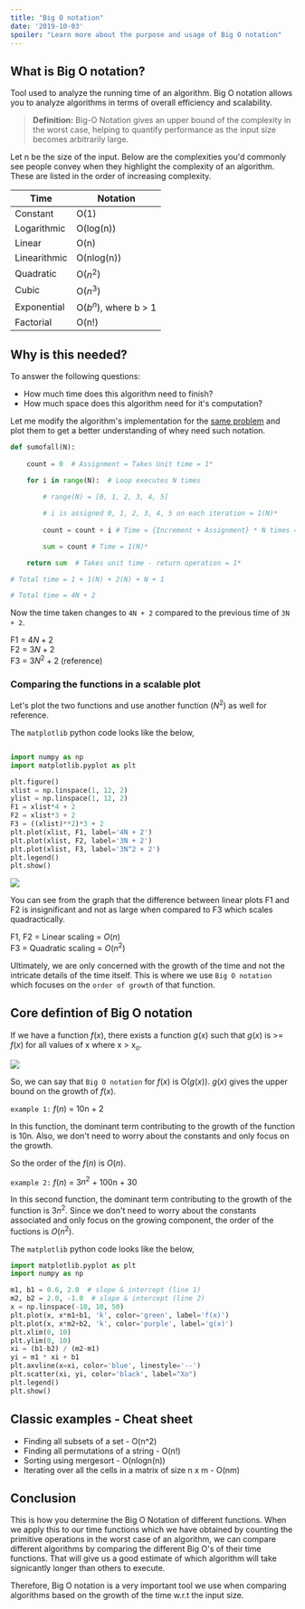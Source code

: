 ```yaml
---
title: "Big O notation"
date: '2019-10-03'
spoiler: "Learn more about the purpose and usage of Big O notation"
---
```


## What is Big O notation?

Tool used to analyze the running time of an algorithm. Big O notation allows you to analyze algorithms in terms of overall efficiency and scalability.


<blockquote> <b>Definition:</b> Big-O Notation gives an upper bound of the complexity in the worst case, helping to quantify performance as the input size becomes arbitrarily large.</blockquote>

Let n be the size of the input. Below are the complexities you'd commonly see people convey when they highlight the complexity of an algorithm. These are listed in the order of increasing complexity.

Time | Notation
------------ | -------------
Constant | O(1)
Logarithmic | O(log(n))
Linear | O(n)
Linearithmic | O(nlog(n))
Quadratic | O($n^2$)
Cubic | O($n^3$)
Exponential | O($b^n$), where b > 1
Factorial | O(n!)

## Why is this needed?

To answer the following questions:
<ul>
<li> How much time does this algorithm need to finish?
<li> How much space does this algorithm need for it's computation?
</ul>

Let me modify the algorithm's implementation for the [same problem](https://jerwin.dev/posts/Analyzing-Algorithms/#example-of-worst-case-time-analysis-of-a-simple-algorithm) and plot them to get a better understanding of whey need such notation.

```python
def sumofall(N):
   
    count = 0  # Assignment = Takes Unit time = 1*
   
    for i in range(N):  # Loop executes N times

        # range(N) = [0, 1, 2, 3, 4, 5]

        # i is assigned 0, 1, 2, 3, 4, 5 on each iteration = 1(N)*
   
        count = count + i # Time = {Increment + Assignment} * N times = (1+1)N* 

        sum = count # Time = 1(N)*

    return sum  # Takes unit time - return operation = 1*

# Total time = 1 + 1(N) + 2(N) + N + 1 

# Total time = 4N + 2
```
Now the time taken changes to `4N + 2` compared to the previous time of `3N + 2`.
 
F1 = $4N + 2$  
F2 = $3N + 2$  
F3 = $3N^2 + 2$ (reference)

### Comparing the functions in a scalable plot

Let's plot the two functions and use another function ($N^2$) as well for reference.

The `matplotlib` python code looks like the below,

```python

import numpy as np
import matplotlib.pyplot as plt

plt.figure()
xlist = np.linspace(1, 12, 2)
ylist = np.linspace(1, 12, 2)
F1 = xlist*4 + 2
F2 = xlist*3 + 2
F3 = ((xlist)**2)*3 + 2
plt.plot(xlist, F1, label='4N + 2')
plt.plot(xlist, F2, label='3N + 2')
plt.plot(xlist, F3, label='3N^2 + 2')
plt.legend()
plt.show()
```
<img src="https://i.imgur.com/EzyxYuL.png"></img>

You can see from the graph that the difference between linear plots F1 and F2 is insignificant and not as large when compared to F3 which scales quadractically. 

F1, F2 = Linear scaling = $O(n)$   
F3 = Quadratic scaling  = $O(n^2)$


Ultimately, we are only concerned with the growth of the time and not the intricate details of the time itself. This is where we use `Big O notation` which focuses on the `order of growth` of that function.

## Core defintion of Big O notation

If we have a function $f(x)$, there exists a function $g(x)$ such that $g(x)$ is >= $f(x)$ for all values of x where x > x$_{o}$.

<img src = "https://i.imgur.com/zeLVycZ.png"></img>

So, we can say that `Big O notation` for $f(x)$ is O($g(x)$). $g(x)$ gives the upper bound on the growth of $f(x)$.

`example 1:` $f(n)$ = 10n + 2

In this function, the dominant term contributing to the growth of the function is 10n. Also, we don't need to worry about the constants and only focus on the growth. 

So the order of the $f(n)$ is $O(n)$.

`example 2:` $f(n)$ = 3$n^2$ + 100n + 30

In this second function, the dominant term contributing to the growth of the function is 3$n^2$. Since we don't need to worry about the constants associated and only focus on the growing component, the order of the fuctions is $O(n^2)$.

The `matplotlib` python code looks like the below,

```python
import matplotlib.pyplot as plt
import numpy as np

m1, b1 = 0.6, 2.0  # slope & intercept (line 1)
m2, b2 = 2.0, -1.0  # slope & intercept (line 2)
x = np.linspace(-10, 10, 50)
plt.plot(x, x*m1+b1, 'k', color='green', label='f(x)')
plt.plot(x, x*m2+b2, 'k', color='purple', label='g(x)')
plt.xlim(0, 10)
plt.ylim(0, 10)
xi = (b1-b2) / (m2-m1)
yi = m1 * xi + b1
plt.axvline(x=xi, color='blue', linestyle='--')
plt.scatter(xi, yi, color='black', label="Xo")
plt.legend()
plt.show()
```

## Classic examples - Cheat sheet
<ul>
<li>Finding all subsets of a set - O(n^2)
<li>Finding all permutations of a string - O(n!)
<li>Sorting using mergesort - O(nlogn(n))
<li>Iterating over all the cells in a matrix of size n x m - O(nm)
</ul>

## Conclusion

This is how you determine the Big O Notation of different functions. When we apply this to our time functions which we have obtained by counting the primitive operations in the worst case of an algorithm, we can compare different algorithms by comparing the different Big O's of their time functions. That will give us a good estimate of which algorithm will take signicantly longer than others to execute.

Therefore, Big O notation is a very important tool we use when comparing algorithms based on the growth of the time w.r.t the input size.
